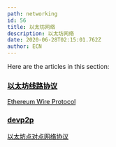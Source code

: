 ```yaml
---
path: networking
id: 56
title: 以太坊网络
description: 以太坊网络
date: 2020-06-28T02:15:01.762Z
author: ECN
---
```


Here are the articles in this section:

<div class="linkbox">
<a  href="/ethereum_wire-protocol" style="color: black">
   <h3>
   <strong>以太坊线路协议</strong>
   </h3> 
   <span>
   Ethereum Wire Protocol
   </span>
</a>
</div>

<div class="linkbox">
<a  href="/devp2p" style="color: black">
   <h3>
   <strong>devp2p</strong>
   </h3> 
   <span>
以太坊点对点网络协议
   </span>
</a>
</div>
